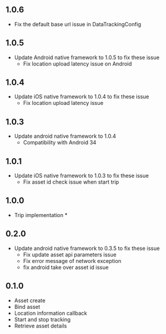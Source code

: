 ## 1.0.6
* Fix the default base url issue in DataTrackingConfig
  
## 1.0.5
* Update Android native framework to 1.0.5 to fix these issue
  * Fix location upload latency issue on Android

## 1.0.4
* Update iOS native framework to 1.0.4 to fix these issue
  * Fix location upload latency issue

## 1.0.3
* Update android native framework to 1.0.4
  * Compatibility with Android 34
## 1.0.1
* Update iOS native framework to 1.0.3 to fix these issue
    * Fix asset id check issue when start trip
## 1.0.0
* Trip implementation
  * 
## 0.2.0
* Update android native framework to 0.3.5 to fix these issue
    * Fix update asset api parameters issue
    * Fix error message of network exception
    * fix android take over asset id issue

## 0.1.0
* Asset create
* Bind asset
* Location information callback
* Start and stop tracking
* Retrieve asset details

